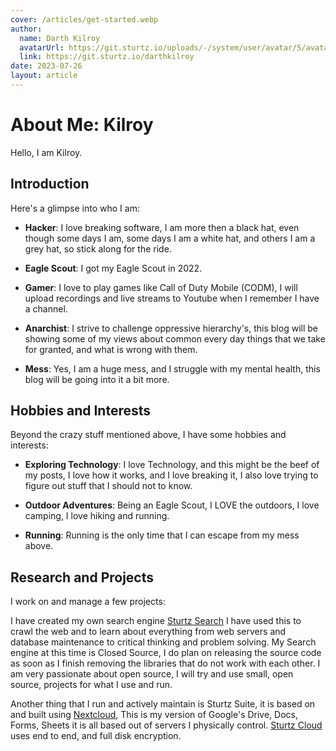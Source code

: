 ```yaml
---
cover: /articles/get-started.webp
author:
  name: Darth Kilroy
  avatarUrl: https://git.sturtz.io/uploads/-/system/user/avatar/5/avatar.png?width=192
  link: https://git.sturtz.io/darthkilroy
date: 2023-07-26
layout: article
---
```


# About Me: Kilroy

Hello, I am Kilroy.

## Introduction 
Here's a glimpse into who I am:

- **Hacker**: I love breaking software, I am more then a black hat, even though some days I am, some days I am a white hat, and others I am a grey hat, so stick along for the ride. 

- **Eagle Scout**: I got my Eagle Scout in 2022. 

- **Gamer**: I love to play games like Call of Duty Mobile (CODM), I will upload recordings and live streams to Youtube when I remember I have a channel. 

- **Anarchist**: I strive to challenge oppressive hierarchy's, this blog will be showing some of my views about common every day things that we take for granted, and what is wrong with them. 

- **Mess**: Yes, I am a huge mess, and I struggle with my mental health, this blog will be going into it a bit more. 

## Hobbies and Interests

Beyond the crazy stuff mentioned above, I have some hobbies and interests:

- **Exploring Technology**: I love Technology, and this might be the beef of my posts, I love how it works, and I love breaking it, I also love trying to figure out stuff that I should not to know. 

- **Outdoor Adventures**: Being an Eagle Scout, I LOVE the outdoors, I love camping, I love hiking and running.

- **Running**: Running is the only time that I can escape from my mess above.

## Research and Projects

I work on and manage a few projects:

I have created my own search engine [Sturtz Search](https://www.sturtz.io) I have used this to crawl the web and to learn about everything from web servers and database maintenance to critical thinking and problem solving. 
My Search engine at this time is Closed Source, I do plan on releasing the source code as soon as I finish removing the libraries that do not work with each other. 
I am very passionate about open source, I will try and use small, open source, projects for what I use and run. 

Another thing  that I run and actively maintain is Sturtz Suite, it is based on and built using [Nextcloud](https://nextcloud.com), This is my version of Google's Drive, Docs, Forms, Sheets it is all based out of servers I physically control. 
[Sturtz Cloud](https://cloud.sturtz.io) uses end to end, and full disk encryption.






